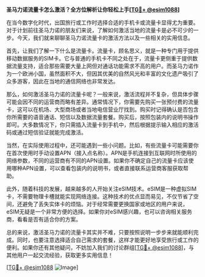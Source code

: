 **圣马力诺流量卡怎么激活？全方位解析让你轻松上手[[TG💪+ @esim1088](https://t.me/s/esim1088)]**

在当今数字化时代，出国旅行或工作时选择合适的手机卡或流量卡显得尤为重要。对于计划前往圣马力诺的朋友们来说，了解如何激活当地的流量卡是必不可少的一步。今天，我们就来聊聊圣马力诺流量卡的激活方法以及一些相关的实用信息。

首先，让我们了解一下什么是流量卡。流量卡，顾名思义，就是一种专门用于提供移动数据服务的SIM卡。它与普通的手机卡不同之处在于，流量卡更侧重于提供数据流量支持，适合那些需要大量上网但对通话功能需求不高的用户。而圣马力诺作为一个欧洲小国，虽然面积不大，但因其优美的自然风光和丰富的文化遗产吸引了众多游客，因此在当地的通信网络也非常发达。

那么，如何激活圣马力诺的流量卡呢？一般来说，激活流程并不复杂，但具体步骤可能会因不同的运营商而略有差异。通常情况下，你需要先购买一张预付费的流量卡，这可以在机场、大型商场或者当地电信营业厅找到。购买时记得确认是否包含你所需要的语音通话、短信以及数据流量套餐。购买后，按照包装内的说明书操作即可。大多数情况下，你只需插入流量卡到手机中，然后根据提示输入相应的激活码或通过短信验证就能完成激活。

当然，在实际使用过程中，还可能遇到一些小问题。比如，有些流量卡可能需要你在首次使用时手动设置APN（接入点名称）。APN是手机连接到互联网时所使用的网络参数，不同的运营商有不同的APN设置。如果你不确定自己的流量卡应该使用哪种APN设置，可以查看包装内的说明书，或者直接联系运营商客服获取帮助。

此外，随着科技的发展，越来越多的人开始关注eSIM技术。eSIM是一种虚拟SIM卡，不需要物理卡槽就能实现网络连接。这种技术的优点显而易见，不仅节省了空间，还避免了丢失实体卡的烦恼。对于经常需要更换国家或地区的用户来说，eSIM无疑是一个非常方便的选择。如果你对eSIM感兴趣，也可以咨询相关服务商，看看是否有适合你的方案。

总的来说，激活圣马力诺的流量卡其实并不难，只要按照说明一步步来就能顺利完成。同时，也要注意选择适合自己需求的套餐，这样才能更好地享受旅行或工作的便利。如果你还有其他疑问，不妨加入我们的讨论群组[[TG💪+ @esim1088](https://t.me/s/esim1088)]，与其他用户一起交流经验，获取更多实用信息！

[[TG💪+ @esim1088](https://t.me/s/esim1088) ![Image](https://i.postimg.cc/4NQfJmqS/Snipaste-2025-05-13-00-14-12.png)]